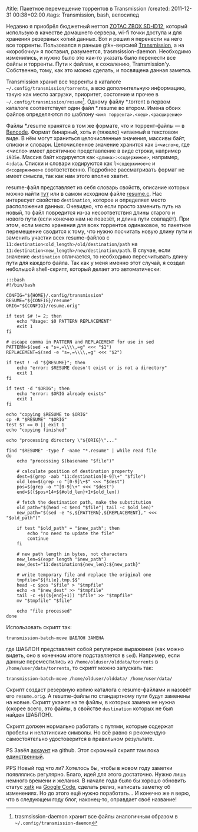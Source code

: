 /title: Пакетное перемещение торрентов в Transmission
/created: 2011-12-31 00:38+02:00
/tags: Transmission, bash, велосипед

Недавно я приобрёл бюджетный неттоп [ZOTAC ZBOX SD-ID12], который использую в
качестве домашнего сервера, wi-fi точки доступа и для хранения резервных копий
данных. Вот и решил я перенести на него все торренты. Пользовался я раньше
gtk+-версией [Transmission], а на «коробочку» я поставил, разумеется,
trasmsission-daemon. Необходимо изменились, и нужно было это как-то указать было
перенести все файлы и торренты. Пути к файлам, к сожалению, Transmission'у.
Собственно, тому, как это можно сделать, и посвящена данная заметка.

Transmission хранит все торренты в каталоге `~/.config/transmission/torrents`, а
всю дополнительную информацию, такую как место загрузки, приоритет, состояние и
прочее в `~/.config/transmission/resume`[^1]. Одному файлу \*.torrent в первом
каталоге соответствует один файл \*.resume во втором. Имена обоих файлов
определяются по шаблону `<имя торрента>.<хеш>.<расширение>`

[^1]: trasmsission-daemon хранит все файлы аналогичным образом в
      `~/.config/transmission-daemon`

Файлы \*.resume хранятся в том же формате, что и торрент-файлы — в [Bencode].
Формат бинарный, хоть и (тяжело) читаемый в текстовом виде. В нём могут
храниться целочисленные значения, массивы байт, списки и словари. Целочисленное
значение хранится как `i<число>e`, где <число> имеет десятичное представление в
виде строки, например `i935e`. Массив байт кодируется как
`<длина>:<содержимое>`, например, `4:data`. Списки и словари кодируются как
`l<содержимое>e` и `d<содержимое>e` соответственно. Подробнее рассматривать
формат не имеет смысла, так как нам этого вполне хватит.

resume-файл представляет из себя словарь свойств, описание которых можно найти
[тут] или в самом исходном файле [resume.c]. Нас интересует свойство
`destination`, которое и определяет место расположения данных. Очевидно, что
если просто заменить путь на новый, то файл повредится из-за несоответствия
длины старого и нового пути (если конечно нам не повезёт, и длина пути
совпадёт). При этом, если место хранения для всех торрентов одинаковое, то
пакетное перемещение сводится к тому, что нужно посчитать новую длину пути и
заменить участки всех resume-файлов с
`11:destination<old_length>/old/destination/path` на
`11:destination<new_length>/new/destination/path`. В случае, если значение
`destination` отличается, то необходимо пересчитывать длину пути для каждого
файла. Так как у меня именно этот случай, я создал небольшой shell-скрипт,
который делает это автоматически:

    :::bash
    #!/bin/bash
   
    CONFIG="${HOME}/.config/transmission"
    RESUME="${CONFIG}/resume"
    ORIG="${CONFIG}/resume.orig"
   
    if test $# != 2; then
        echo "Usage: $0 PATTERN REPLACEMENT"
        exit 1
    fi
   
    # escape comma in PATTERN and REPLACEMENT for use in sed
    PATTERN=$(sed -e "s=,=\\\\,=g" <<< "$1")
    REPLACEMENT=$(sed -e "s=,=\\\\,=g" <<< "$2")
   
    if test ! -d "${RESUME}"; then
        echo "error: $RESUME doesn't exist or is not a directory"
        exit 1
    fi
   
    if test -d "$ORIG"; then
        echo "error: $ORIG already exists"
        exit 1
    fi
   
    echo "copying $RESUME to $ORIG"
    cp -R "$RESUME" "$ORIG"
    test $? == 0 || exit 1
    echo "copying finished"
   
    echo "processing directory \"${ORIG}\"..."
   
    find "$RESUME" -type f -name "*.resume" | while read file
    do
        echo "processing $(basename "$file")"
   
        # calculate position of destination property
        dest=$(grep -aob "11:destination[0-9]\+" "$file")
        old_len=$(grep -o "[0-9]\+$" <<< "$dest")
        pos=$(grep -o "^[0-9]\+" <<< "$dest")
        end=$(($pos+14+${#old_len}+1+$old_len))
   
        # fetch the destination path, make the substitution
        old_path="$(head -c $end "$file"| tail -c $old_len)"
        new_path="$(sed -e "s,${PATTERN},${REPLACEMENT}," <<< "$old_path")"
   
        if test "$old_path" = "$new_path"; then
            echo "no need to update the file"
            continue
        fi
   
        # new path length in bytes, not characters
        new_len=$(expr length "$new_path")
        new_dest="11:destination${new_len}:${new_path}"
   
        # write temporary file and replace the original one
        tmpfile="${file}.tmp.$$"
        head -c $pos "$file" > "$tmpfile"
        echo -n "$new_dest" >> "$tmpfile"
        tail -c +$((${end}+1)) "$file" >> "$tmpfile"
        mv "$tmpfile" "$file"
   
        echo "file processed"
    done


Использовать скрипт так:

    transmission-batch-move ШАБЛОН ЗАМЕНА

где ШАБЛОН представляет собой регулярное выражение (как можно видеть,
оно в конечном итоге подставляется в `sed`). Например, если данные переместились
из `/home/olduser/olddata/torrents` в
`/home/user/data/torrents`, то скрипт можно запускать так:

    transmission-batch-move /home/olduser/olddata/ /home/user/data/

Скрипт создаст резервную копию каталога с resume-файлами и назовёт его
`resume.orig`. А resume-файлы по стандартному пути будут заменены на
новые. Скрипт укажет на те файлы, в которых замена не нужна (скорее
всего, это файлы, в свойстве `destination` которых не был найден ШАБЛОН).

Скрипт должен нормально работать с путями, которые содержат пробелы и
нелатинские символы. Но всё равно я рекомендую самостоятельно
удостоверится в правильном результате.

PS Завёл [аккаунт] на github. Этот скромный скрипт там пока [единственный].

PPS Новый год что ли? Хотелось бы, чтобы в новом году заметки появлялись
регулярно. Благо, идей для этого достаточно. Нужно лишь немного времени и
желания. В начале года было бы хорошо обновить статус [xatk] на [Google Code],
сделать релиз, написать заметку об изменениях. Но до этого ещё нужно
поработать... И конечно же я верю, что в следующем году блог, наконец-то,
оправдает своё название!

[ZOTAC ZBOX SD-ID12]: http://www.zotac.com/index.php?page=shop.product_details&flypage=flypage_images-SRW.tpl&product_id=331&category_id=75&option=com_virtuemart&Itemid=100167&lang=ua&vmcchk=1&Itemid=100167
[Transmission]: http://www.transmissionbt.com/
[Bencode]: http://en.wikipedia.org/wiki/Bencode
[тут]: https://trac.transmissionbt.com/wiki/ResumeFile
[resume.c]: https://trac.transmissionbt.com/browser/trunk/libtransmission/resume.c
[аккаунт]: https://github.com/vlevit
[единственный]: https://github.com/vlevit/transmission-batch-move
[xatk]: xatk-1
[Google Code]: http://code.google.com/p/xatk/
